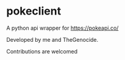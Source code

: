 # pokeclient

A python api wrapper for https://pokeapi.co/

Developed by me and TheGenocide.

Contributions are welcomed
